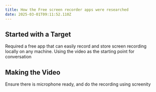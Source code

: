 ```yaml
---
title: How the Free screen recorder apps were researched
date: 2025-03-01T09:11:52.110Z
---
```




## Started with a Target
Required a free app that can easily record and store screen recording locally on any machine. Using the video as the starting point for conversation 

## Making the Video
Ensure there is microphone ready, and do the recording using screenity